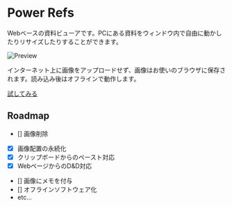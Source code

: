 # Power Refs
Webベースの資料ビューアです。PCにある資料をウィンドウ内で自由に動かしたりリサイズしたりすることができます。

![Preview](https://github.com/kznrluk/power-refs/blob/main/docs/img.png?raw=true)

インターネット上に画像をアップロードせず、画像はお使いのブラウザに保存されます。読み込み後はオフラインで動作します。

[試してみる](https://power-refs.anyfrog.net)

## Roadmap

- [] 画像削除
- [x] 画像配置の永続化
- [x] クリップボードからのペースト対応
- [x] WebページからのD&D対応
- [] 画像にメモを付与
- [] オフラインソフトウェア化
- etc...

